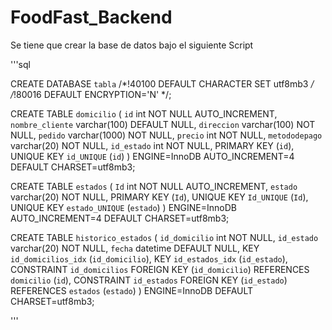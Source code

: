 # FoodFast_Backend

Se tiene que crear la base de datos bajo el siguiente Script

'''sql

CREATE DATABASE `tabla` /*!40100 DEFAULT CHARACTER SET utf8mb3 */ /*!80016 DEFAULT ENCRYPTION='N' */;

CREATE TABLE `domicilio` (
  `id` int NOT NULL AUTO_INCREMENT,
  `nombre_cliente` varchar(100) DEFAULT NULL,
  `direccion` varchar(100) NOT NULL,
  `pedido` varchar(1000) NOT NULL,
  `precio` int NOT NULL,
  `metododepago` varchar(20) NOT NULL,
  `id_estado` int NOT NULL,
  PRIMARY KEY (`id`),
  UNIQUE KEY `id_UNIQUE` (`id`)
) ENGINE=InnoDB AUTO_INCREMENT=4 DEFAULT CHARSET=utf8mb3;

CREATE TABLE `estados` (
  `Id` int NOT NULL AUTO_INCREMENT,
  `estado` varchar(20) NOT NULL,
  PRIMARY KEY (`Id`),
  UNIQUE KEY `Id_UNIQUE` (`Id`),
  UNIQUE KEY `estado_UNIQUE` (`estado`)
) ENGINE=InnoDB AUTO_INCREMENT=4 DEFAULT CHARSET=utf8mb3;

CREATE TABLE `historico_estados` (
  `id_domicilio` int NOT NULL,
  `id_estado` varchar(20) NOT NULL,
  `fecha` datetime DEFAULT NULL,
  KEY `id_domicilios_idx` (`id_domicilio`),
  KEY `id_estados_idx` (`id_estado`),
  CONSTRAINT `id_domicilios` FOREIGN KEY (`id_domicilio`) REFERENCES `domicilio` (`id`),
  CONSTRAINT `id_estados` FOREIGN KEY (`id_estado`) REFERENCES `estados` (`estado`)
) ENGINE=InnoDB DEFAULT CHARSET=utf8mb3;


'''
